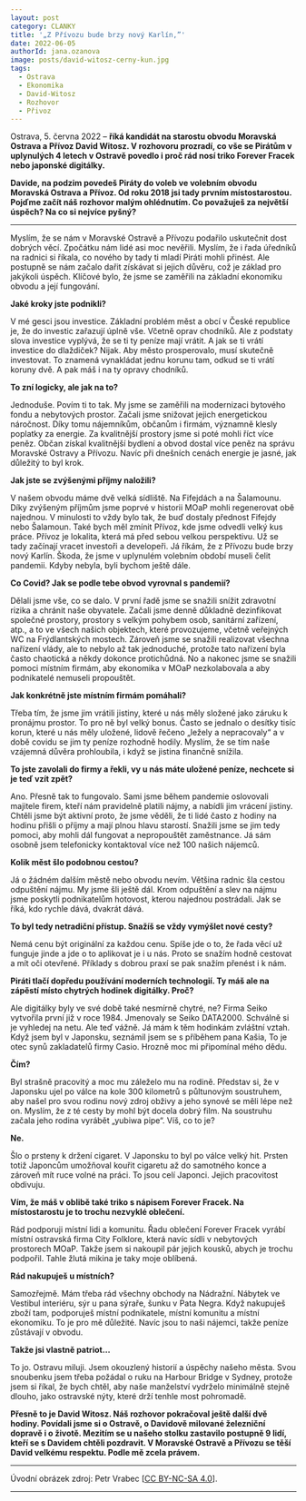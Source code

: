 ```yaml
---
layout: post
category: CLANKY
title: '„Z Přívozu bude brzy nový Karlín,”'			
date: 2022-06-05
authorId: jana.ozanova
image: posts/david-witosz-cerny-kun.jpg
tags:				
  - Ostrava			
  - Ekonomika		
  - David-Witosz		
  - Rozhovor			
  - Přivoz
---
```


Ostrava, 5. června 2022 – **říká kandidát na starostu obvodu Moravská Ostrava a Přívoz David Witosz. V rozhovoru prozradí, co vše se Pirátům v uplynulých 4 letech v Ostravě povedlo i proč rád nosí triko Forever Fracek nebo japonské digitálky.**

**Davide, na podzim povedeš Piráty do voleb ve volebním obvodu Moravská Ostrava a Přívoz. Od roku 2018 jsi tady prvním místostarostou. Pojďme začít náš rozhovor malým ohlédnutím. Co považuješ za největší úspěch? Na co si nejvíce pyšný?**

<hr />


Myslím, že se nám v Moravské Ostravě a Přívozu podařilo uskutečnit dost dobrých věcí. Zpočátku nám lidé asi moc nevěřili. Myslím, že i řada úředníků na radnici si říkala, co nového by tady ti mladí Piráti mohli přinést. Ale postupně se nám začalo dařit získávat si jejich důvěru, což je základ pro jakýkoli úspěch. Klíčové bylo, že jsme se zaměřili na základní ekonomiku obvodu a její fungování.

**Jaké kroky jste podnikli?**

V mé gesci jsou investice. Základní problém měst a obcí v České republice je, že do investic zařazují úplně vše. Včetně oprav chodníků. Ale z podstaty slova investice vyplývá, že se ti ty peníze mají vrátit. A jak se ti vrátí investice do dlaždiček? Nijak. Aby město prosperovalo, musí skutečně investovat. To znamená vynakládat jednu korunu tam, odkud se ti vrátí koruny dvě. A pak máš i na ty opravy chodníků.

**To zní logicky, ale jak na to?**

Jednoduše. Povím ti to tak. My jsme se zaměřili na modernizaci bytového fondu a nebytových prostor. Začali jsme snižovat jejich energetickou náročnost. Díky tomu nájemníkům, občanům i firmám, významně klesly poplatky za energie. Za kvalitnější prostory jsme si poté mohli říct více peněz. Občan získal kvalitnější bydlení a obvod dostal více peněz na správu Moravské Ostravy a Přívozu. Navíc při dnešních cenách energie je jasné, jak důležitý to byl krok.

**Jak jste se zvýšenými příjmy naložili?**

V našem obvodu máme dvě velká sídliště. Na Fifejdách a na Šalamounu. Díky zvýšeným příjmům jsme poprvé v historii MOaP mohli regenerovat obě najednou. V minulosti to vždy bylo tak, že buď dostaly přednost Fifejdy nebo Šalamoun. Také bych měl zmínit Přívoz, kde jsme odvedli velký kus práce. Přívoz je lokalita, která má před sebou velkou perspektivu. Už se tady začínají vracet investoři a developeři. Já říkám, že z Přívozu bude brzy nový Karlín. Škoda, že jsme v uplynulém volebním období museli čelit pandemii. Kdyby nebyla, byli bychom ještě dále.

**Co Covid? Jak se podle tebe obvod vyrovnal s pandemií?**

Dělali jsme vše, co se dalo. V první řadě jsme se snažili snížit zdravotní rizika a chránit naše obyvatele. Začali jsme denně důkladně dezinfikovat společné prostory, prostory s velkým pohybem osob, sanitární zařízení, atp., a to ve všech našich objektech, které provozujeme, včetně veřejných WC na Frýdlantských mostech. Zároveň jsme se snažili realizovat všechna nařízení vlády, ale to nebylo až tak jednoduché, protože tato nařízení byla často chaotická a někdy dokonce protichůdná. No a nakonec jsme se snažili pomoci místním firmám, aby ekonomika v MOaP nezkolabovala a aby podnikatelé nemuseli propouštět.

**Jak konkrétně jste místním firmám pomáhali?**

Třeba tím, že jsme jim vrátili jistiny, které u nás měly složené jako záruku k pronájmu prostor. To pro ně byl velký bonus. Často se jednalo o desítky tisíc korun, které u nás měly uložené, lidově řečeno „ležely a nepracovaly“ a v době covidu se jim ty peníze rozhodně hodily. Myslím, že se tím naše vzájemná důvěra prohloubila, i když se jistina finančně snížila.

**To jste zavolali do firmy a řekli, vy u nás máte uložené peníze, nechcete si je teď vzít zpět?**

Ano. Přesně tak to fungovalo. Sami jsme během pandemie oslovovali majitele firem, kteří nám pravidelně platili nájmy, a nabídli jim vrácení jistiny. Chtěli jsme být aktivní proto, že jsme věděli, že ti lidé často z hodiny na hodinu přišli o příjmy a mají plnou hlavu starostí. Snažili jsme se jim tedy pomoci, aby mohli dál fungovat a nepropouštět zaměstnance. Já sám osobně jsem telefonicky kontaktoval více než 100 našich nájemců.

**Kolik měst šlo podobnou cestou?**

Já o žádném dalším městě nebo obvodu nevím. Většina radnic šla cestou odpuštění nájmu. My jsme šli ještě dál. Krom odpuštění a slev na nájmu jsme poskytli podnikatelům hotovost, kterou najednou postrádali. Jak se říká, kdo rychle dává, dvakrát dává.

**To byl tedy netradiční přístup. Snažíš se vždy vymýšlet nové cesty?**

Nemá cenu být originální za každou cenu. Spíše jde o to, že řada věcí už funguje jinde a jde o to aplikovat je i u nás. Proto se snažím hodně cestovat a mít oči otevřené. Příklady s dobrou praxí se pak snažím přenést i k nám.

**Piráti tlačí dopředu používání moderních technologií. Ty máš ale na zápěstí místo chytrých hodinek digitálky. Proč?**

Ale digitálky byly ve své době také nesmírně chytré, ne? Firma Seiko vytvořila první již v roce 1984. Jmenovaly se Seiko DATA2000. Schválně si je vyhledej na netu. Ale teď vážně. Já mám k těm hodinkám zvláštní vztah. Když jsem byl v Japonsku, seznámil jsem se s příběhem pana Kašia, To je otec synů zakladatelů firmy Casio. Hrozně moc mi připomínal mého dědu.

**Čím?**

Byl strašně pracovitý a moc mu záleželo mu na rodině. Představ si, že v Japonsku ujel po válce na kole 300 kilometrů s půltunovým soustruhem, aby našel pro svou rodinu nový zdroj obživy a jeho synové se měli lépe než on. Myslím, že z té cesty by mohl být docela dobrý film. Na soustruhu začala jeho rodina vyrábět „yubiwa pipe“. Víš, co to je?

**Ne.**

Šlo o prsteny k držení cigaret. V Japonsku to byl po válce velký hit. Prsten totiž Japoncům umožňoval kouřit cigaretu až do samotného konce a zároveň mít ruce volné na práci. To jsou celí Japonci. Jejich pracovitost obdivuju.

**Vím, že máš v oblibě také triko s nápisem Forever Fracek. Na místostarostu je to trochu nezvyklé oblečení.**

Rád podporuji místní lidi a komunitu. Řadu oblečení Forever Fracek vyrábí místní ostravská firma City Folklore, která navíc sídli v nebytových prostorech MOaP. Takže jsem si nakoupil pár jejich kousků, abych je trochu podpořil. Tahle žlutá mikina je taky moje oblíbená.

**Rád nakupuješ u místních?**

Samozřejmě. Mám třeba rád všechny obchody na Nádražní. Nábytek ve Vestibul interiéru, sýr u pana sýraře, šunku v Pata Negra. Když nakupuješ zboží tam, podporuješ místní podnikatele, místní komunitu a místní ekonomiku. To je pro mě důležité. Navíc jsou to naši nájemci, takže peníze zůstávají v obvodu.

**Takže jsi vlastně patriot…**

To jo. Ostravu miluji. Jsem okouzlený historií a úspěchy našeho města. Svou snoubenku jsem třeba požádal o ruku na Harbour Bridge v Sydney, protože jsem si říkal, že bych chtěl, aby naše manželství vydrželo minimálně stejně dlouho, jako ostravské nýty, které drží tenhle most pohromadě.

**Přesně to je David Witosz. Náš rozhovor pokračoval ještě další dvě hodiny. Povídali jsme si o Ostravě, o Davidově milované železniční dopravě i o životě. Mezitím se u našeho stolku zastavilo postupně 9 lidí, kteří se s Davidem chtěli pozdravit. V Moravské Ostravě a Přívozu se těší David velkému respektu. Podle mě zcela právem.**

---
Úvodní obrázek zdroj: Petr Vrabec \[[CC BY-NC-SA 4.0](https://creativecommons.org/licenses/by-nc-sa/4.0/deed.cs)\].

- - -
